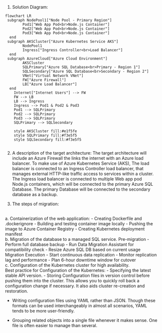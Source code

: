 1.	Solution Diagram:
```mermaid
flowchart LR
 subgraph NodePool1["Node Pool - Primary Region"]
        Pod1["Web App Pod<br>Node.js Container"]
        Pod2["Web App Pod<br>Node.js Container"]
        Pod3["Web App Pod<br>Node.js Container"]
  end
 subgraph AKSCluster["Azure Kubernetes Service AKS"]
        NodePool1
        Ingress["Ingress Controller<br>Load Balancer"]
  end
 subgraph AzureCloud["Azure Cloud Environment"]
        AKSCluster
        SQLPrimary["Azure SQL Database<br>Primary - Region 1"]
        SQLSecondary["Azure SQL Database<br>Secondary - Region 2"]
        VNet["Virtual Network VNet"]
        FW["Azure Firewall"]
        LB["Azure Load Balancer"]
  end
    Internet["Internet Users"] --> FW
    FW --> LB
    LB --> Ingress
    Ingress --> Pod1 & Pod2 & Pod3
    Pod1 --> SQLPrimary
    Pod2 --> SQLPrimary
    Pod3 --> SQLPrimary
    SQLPrimary --> SQLSecondary

    style AKSCluster fill:#e1f5fe
    style SQLPrimary fill:#f3e5f5
    style SQLSecondary fill:#f3e5f5


```

2.	A description of the target architecture:
The target architecture will include an Azure Firewall the links the internet with an Azure load balancer. To make use of Azure Kubernetes Service (AKS), The load balancer is connected to an Ingress Controller load balancer, that manages external HTTP-like traffic access to services within a cluster.  The Ingress load balancer is connected to multiple Web app pod Node.js containers, which will be connected to the primary Azure SQL Database. The primary Database will be connected to the secondary database as a backup.

3.	The steps of migration:
   <br>
a.	Containerization of the web application:
   - Creating Dockerfile and .dockerignore
   - Building and testing container image locally
   - Pushing the image to Azure Container Registry 
   - Creating  Kubernetes deployment manifest
     <br>
b.	Migration of the database to a managed SQL service.
      	 Pre-migration
   - Perform full database backup
   - Run Data Migration Assistant for compatibility check
   - Resize Azure SQL DB based on current usage
<br>
       Migration Execution
   - Start continuous data replication
   - Monitor replication lag and performance
   - Plan 6-hour downtime window for cutover
     <br>
c.	Configuration of the Kubernetes cluster for high availability.
<br>
Best practice for Configuration of the Kubernetes:
-	Specifying the latest stable API version.
-	Storing Configuration files in version control before pushing them into the cluster. This allows you to quickly roll back a configuration change if necessary. It also aids cluster re-creation and restoration.

-	Writing configuration files using YAML rather than JSON. Though these formats can be used interchangeably in almost all scenarios, YAML tends to be more user-friendly.

-	Grouping related objects into a single file whenever it makes sense. One file is often easier to manage than several.

 
